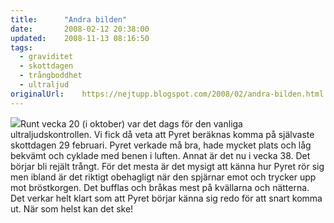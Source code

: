 ```yaml
---
title:		"Andra bilden"
date:		2008-02-12 20:38:00
updated:	2008-11-13 08:16:50
tags: 
  - graviditet
  - skottdagen
  - trångboddhet
  - ultraljud	
originalUrl:	https://nejtupp.blogspot.com/2008/02/andra-bilden.html
---
```


<img src="../../../../img/_MG_2360.jpg">Runt vecka 20 (i oktober) var det dags för den vanliga ultraljudskontrollen. Vi fick då veta att Pyret beräknas komma på självaste skottdagen 29 februari. Pyret verkade må bra, hade mycket plats och låg bekvämt och cyklade med benen i luften. Annat är det nu i vecka 38. Det börjar bli rejält trångt. För det mesta är det mysigt att känna hur Pyret rör sig men ibland är det riktigt obehagligt när den spjärnar emot och trycker upp mot bröstkorgen. Det bufflas och bråkas mest på kvällarna och nätterna. Det verkar helt klart som att Pyret börjar känna sig redo för att snart komma ut. När som helst kan det ske!
<!-- no comments on this post -->